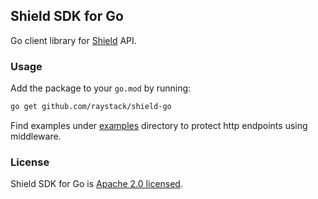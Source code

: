## Shield SDK for Go

Go client library for [Shield](https://github.com/raystack/shield/) API.

### Usage

Add the package to your `go.mod` by running:

```bash
go get github.com/raystack/shield-go
```

Find examples under [examples](./examples) directory to protect http endpoints using middleware.

### License

Shield SDK for Go is [Apache 2.0 licensed](./LICENSE).
